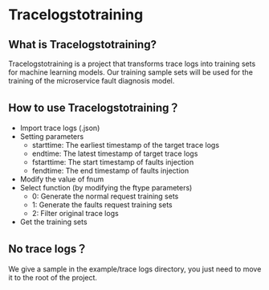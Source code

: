 # Tracelogstotraining

## What is Tracelogstotraining?

Tracelogstotraining is a project that transforms trace logs into training sets for machine learning models. Our training sample sets will be used for the training of the microservice fault diagnosis model.

## How to use Tracelogstotraining？

* Import trace logs (.json)
* Setting parameters
    *  starttime: The earliest timestamp of the target trace logs
    *  endtime: The latest timestamp of target trace logs
    *  fstarttime: The start timestamp of faults injection
    *  fendtime: The end timestamp of faults injection
* Modify the value of fnum
* Select function (by modifying the ftype parameters)
    *  0: Generate the normal request training sets
    *  1: Generate the faults request training sets
    *  2: Filter original trace logs
* Get the training sets

## No trace logs？

We give a sample in the example/trace logs directory, you just need to move it to the root of the project.
